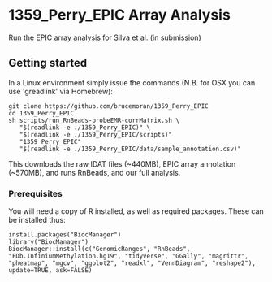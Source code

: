 # 1359_Perry_EPIC Array Analysis

Run the EPIC array analysis for Silva et al. (in submission)

## Getting started

In a Linux environment simply issue the commands (N.B. for OSX you can use 'greadlink' via Homebrew):

```
git clone https://github.com/brucemoran/1359_Perry_EPIC
cd 1359_Perry_EPIC
sh scripts/run_RnBeads-probeEMR-corrMatrix.sh \
   "$(readlink -e ./1359_Perry_EPIC)" \
   "$(readlink -e ./1359_Perry_EPIC/scripts)"
   "1359_Perry_EPIC"
   "$(readlink -e ./1359_Perry_EPIC/data/sample_annotation.csv)"
```

This downloads the raw IDAT files (~440MB), EPIC array annotation (~570MB), and runs RnBeads, and our full analysis.

### Prerequisites

You will need a copy of R installed, as well as required packages. These can be installed thus:

```
install.packages("BiocManager")
library("BiocManager")
BiocManager::install(c("GenomicRanges", "RnBeads", "FDb.InfiniumMethylation.hg19", "tidyverse", "GGally", "magrittr", "pheatmap", "mgcv", "ggplot2", "readxl", "VennDiagram", "reshape2"), update=TRUE, ask=FALSE)
```
